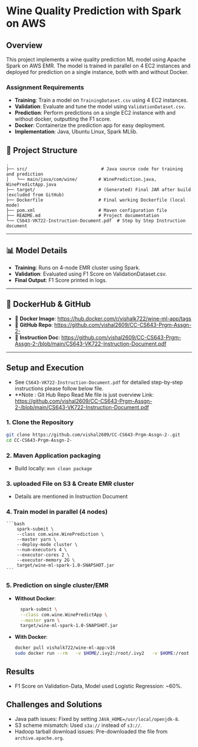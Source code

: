 # Wine Quality Prediction with Spark on AWS

## Overview
This project implements a wine quality prediction ML model using Apache Spark on AWS EMR. The model is trained in parallel on 4 EC2 instances and deployed for prediction on a single instance, both with and without Docker.

### Assignment Requirements
- **Training**: Train a model on `TrainingDataset.csv` using 4 EC2 instances.
- **Validation**: Evaluate and tune the model using `ValidationDataset.csv`.
- **Prediction**: Perform predictions on a single EC2 instance with and without docker, outputting the F1 score.
- **Docker**: Containerize the prediction app for easy deployment.
- **Implementation**: Java, Ubuntu Linux, Spark MLlib.

## 🔧 Project Structure

```
.
├── src/                            # Java source code for training and prediction
│   └── main/java/com/wine/        # WinePrediction.java, WinePredictApp.java
├── target/                        # (Generated) Final JAR after build (excluded from GitHub)
├── Dockerfile                     # Final working Dockerfile (local mode)
├── pom.xml                        # Maven configuration file
├── README.md                      # Project documentation
└── CS643-VK722-Instruction-Document.pdf  # Step by Step Instruction document
```

---

## 📊 Model Details

- **Training**: Runs on 4-node EMR cluster using Spark.
- **Validation**: Evaluated using F1 Score on ValidationDataset.csv.
- **Final Output**: F1 Score printed in logs.


---

## 📁 DockerHub & GitHub

- 🔗 **Docker Image**: https://hub.docker.com/r/vishalk722/wine-ml-app/tags
- 🔗 **GitHub Repo**: https://github.com/vishal2609/CC-CS643-Prgm-Assgn-2-
- 🔗 **Instruction Doc**: https://github.com/vishal2609/CC-CS643-Prgm-Assgn-2-/blob/main/CS643-VK722-Instruction-Document.pdf

---

## Setup and Execution
- See `CS643-VK722-Instruction-Document.pdf` for detailed step-by-step instructions please follow below file. 
- **Note : Git Hub Repo Read Me file is just overview
Link: https://github.com/vishal2609/CC-CS643-Prgm-Assgn-2-/blob/main/CS643-VK722-Instruction-Document.pdf

### 1. Clone the Repository
```bash
git clone https://github.com/vishal2609/CC-CS643-Prgm-Assgn-2-.git
cd CC-CS643-Prgm-Assgn-2-
```

### 2. Maven Application packaging 
- Build locally: `mvn clean package`

### 3. uploaded File on S3 & Create EMR cluster 
- Details are mentioned in Instruction Document

### 4. Train model in parallel (4 nodes)
    ```bash
        spark-submit \
        --class com.wine.WinePrediction \
        --master yarn \
        --deploy-mode cluster \
        --num-executors 4 \
        --executor-cores 2 \
        --executor-memory 2G \
        target/wine-ml-spark-1.0-SNAPSHOT.jar
    ```
### 5. Prediction on single cluster/EMR
- **Without Docker**:
  ```bash
    spark-submit \
    --class com.wine.WinePredictApp \
    --master yarn \
    target/wine-ml-spark-1.0-SNAPSHOT.jar

  ```
- **With Docker**:
  ```bash
  docker pull vishalk722/wine-ml-app:v16
  sudo docker run --rm   -v $HOME/.ivy2:/root/.ivy2   -v $HOME:/root   -e HOME=/root   -e SPARK_SUBMIT_OPTS="-Divy.cache.dir=/root/.ivy2/cache -Divy.home=/root/.ivy2"   --user root   vishalk722/wine-ml-app:v16
  ```

## Results
- F1 Score on Validation-Data, Model used Logistic Regression: ~60%.

## Challenges and Solutions
- Java path issues: Fixed by setting `JAVA_HOME=/usr/local/openjdk-8`.
- S3 scheme mismatch: Used `s3a://` instead of `s3://`.
- Hadoop tarball download issues: Pre-downloaded the file from `archive.apache.org`.